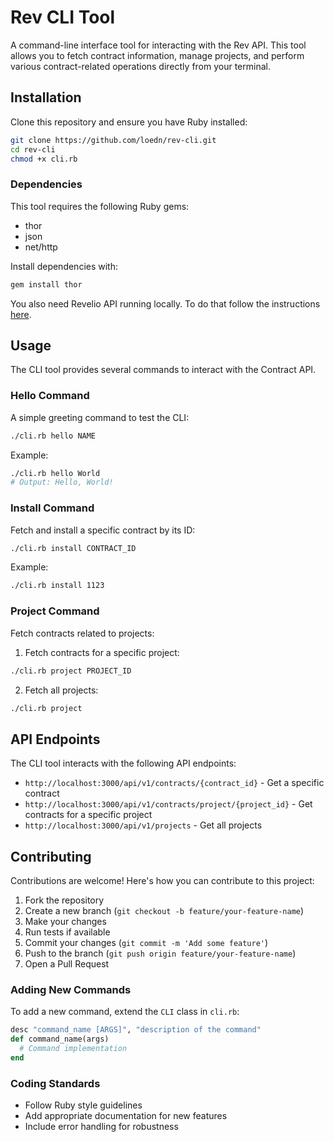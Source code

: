 # Rev CLI Tool

A command-line interface tool for interacting with the Rev API. This tool allows you to fetch contract information, manage projects, and perform various contract-related operations directly from your terminal.

## Installation

Clone this repository and ensure you have Ruby installed:

```bash
git clone https://github.com/loedn/rev-cli.git
cd rev-cli
chmod +x cli.rb
```

### Dependencies

This tool requires the following Ruby gems:
- thor
- json
- net/http

Install dependencies with:

```bash
gem install thor
```

You also need Revelio API running locally.
To do that follow the instructions [here](https://github.com/loedn/revelio).
## Usage

The CLI tool provides several commands to interact with the Contract API.

### Hello Command

A simple greeting command to test the CLI:

```bash
./cli.rb hello NAME
```

Example:
```bash
./cli.rb hello World
# Output: Hello, World!
```

### Install Command

Fetch and install a specific contract by its ID:

```bash
./cli.rb install CONTRACT_ID
```

Example:
```bash
./cli.rb install 1123
```

### Project Command

Fetch contracts related to projects:

1. Fetch contracts for a specific project:
```bash
./cli.rb project PROJECT_ID
```

2. Fetch all projects:
```bash
./cli.rb project
```

## API Endpoints

The CLI tool interacts with the following API endpoints:

- `http://localhost:3000/api/v1/contracts/{contract_id}` - Get a specific contract
- `http://localhost:3000/api/v1/contracts/project/{project_id}` - Get contracts for a specific project
- `http://localhost:3000/api/v1/projects` - Get all projects

## Contributing

Contributions are welcome! Here's how you can contribute to this project:

1. Fork the repository
2. Create a new branch (`git checkout -b feature/your-feature-name`)
3. Make your changes
4. Run tests if available
5. Commit your changes (`git commit -m 'Add some feature'`)
6. Push to the branch (`git push origin feature/your-feature-name`)
7. Open a Pull Request

### Adding New Commands

To add a new command, extend the `CLI` class in `cli.rb`:

```ruby
desc "command_name [ARGS]", "description of the command"
def command_name(args)
  # Command implementation
end
```

### Coding Standards

- Follow Ruby style guidelines
- Add appropriate documentation for new features
- Include error handling for robustness
